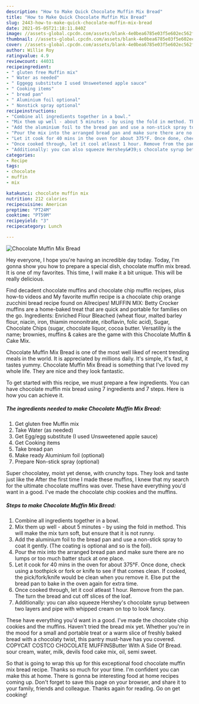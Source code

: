 ```yaml
---
description: "How to Make Quick Chocolate Muffin Mix Bread"
title: "How to Make Quick Chocolate Muffin Mix Bread"
slug: 2443-how-to-make-quick-chocolate-muffin-mix-bread
date: 2021-05-05T21:18:11.840Z
image: //assets-global.cpcdn.com/assets/blank-4e0bea6785e03f5e602ec562f230caae08da540cada707380b4fe1bbebba43da.png
thumbnail: //assets-global.cpcdn.com/assets/blank-4e0bea6785e03f5e602ec562f230caae08da540cada707380b4fe1bbebba43da.png
cover: //assets-global.cpcdn.com/assets/blank-4e0bea6785e03f5e602ec562f230caae08da540cada707380b4fe1bbebba43da.png
author: Willie Roy
ratingvalue: 4.9
reviewcount: 44031
recipeingredient:
- " gluten free Muffin mix"
- " Water as needed"
- " Eggegg substitute I used Unsweetened apple sauce"
- " Cooking items"
- " bread pan"
- " Aluminium foil optional"
- " Nonstick spray optional"
recipeinstructions:
- "Combine all ingredients together in a bowl."
- "Mix them up well - about 5 minutes - by using the fold in method. This will make the mix turn soft, but ensure that it is not runny."
- "Add the aluminium foil to the bread pan and use a non-stick spray to coat it gently. (The coating is optional and so is the foil)."
- "Pour the mix into the arranged bread pan and make sure there are no lumps or too much batter stuck at one place."
- "Let it cook for 40 mins in the oven for about 375°F. Once done, check using a toothpick or fork or knife to see if that comes clean. If cooked, the pick/fork/knife would be clean when you remove it. Else put the bread pan to bake in the oven again for extra time."
- "Once cooked through, let it cool atleast 1 hour. Remove from the pan. The turn the bread and cut off slices of the loaf."
- "Additionally: you can also squeeze Hershey&#39;s chocolate syrup between two layers and pipe with whipped cream on top to look fancy."
categories:
- Recipe
tags:
- chocolate
- muffin
- mix

katakunci: chocolate muffin mix 
nutrition: 212 calories
recipecuisine: American
preptime: "PT24M"
cooktime: "PT59M"
recipeyield: "3"
recipecategory: Lunch

---
```



![Chocolate Muffin Mix Bread](//assets-global.cpcdn.com/assets/blank-4e0bea6785e03f5e602ec562f230caae08da540cada707380b4fe1bbebba43da.png)

Hey everyone, I hope you're having an incredible day today. Today, I'm gonna show you how to prepare a special dish, chocolate muffin mix bread. It is one of my favorites. This time, I will make it a bit unique. This will be really delicious.

Find decadent chocolate muffins and chocolate chip muffin recipes, plus how-to videos and My favorite muffin recipe is a chocolate chip orange zucchini bread recipe found on Allrecipes! MUFFIN MIX: Betty Crocker muffins are a home-baked treat that are quick and portable for families on the go. Ingredients: Enriched Flour Bleached (wheat flour, malted barley flour, niacin, iron, thiamin mononitrate, riboflavin, folic acid), Sugar, Chocolate Chips (sugar, chocolate liquor, cocoa butter. Versatility is the name; brownies, muffins &amp; cakes are the game with this Chocolate Muffin &amp; Cake Mix.

Chocolate Muffin Mix Bread is one of the most well liked of recent trending meals in the world. It is appreciated by millions daily. It's simple, it's fast, it tastes yummy. Chocolate Muffin Mix Bread is something that I've loved my whole life. They are nice and they look fantastic.


To get started with this recipe, we must prepare a few ingredients. You can have chocolate muffin mix bread using 7 ingredients and 7 steps. Here is how you can achieve it.

<!--inarticleads1-->

##### The ingredients needed to make Chocolate Muffin Mix Bread:

1. Get  gluten free Muffin mix
1. Take  Water (as needed)
1. Get  Egg/egg substitute (I used Unsweetened apple sauce)
1. Get  Cooking items
1. Take  bread pan
1. Make ready  Aluminium foil (optional)
1. Prepare  Non-stick spray (optional)


Super chocolatey, moist yet dense, with crunchy tops. They look and taste just like the After the first time I made these muffins, I knew that my search for the ultimate chocolate muffins was over. These have everything you&#39;d want in a good. I&#39;ve made the chocolate chip cookies and the muffins. 

<!--inarticleads2-->

##### Steps to make Chocolate Muffin Mix Bread:

1. Combine all ingredients together in a bowl.
1. Mix them up well - about 5 minutes - by using the fold in method. This will make the mix turn soft, but ensure that it is not runny.
1. Add the aluminium foil to the bread pan and use a non-stick spray to coat it gently. (The coating is optional and so is the foil).
1. Pour the mix into the arranged bread pan and make sure there are no lumps or too much batter stuck at one place.
1. Let it cook for 40 mins in the oven for about 375°F. Once done, check using a toothpick or fork or knife to see if that comes clean. If cooked, the pick/fork/knife would be clean when you remove it. Else put the bread pan to bake in the oven again for extra time.
1. Once cooked through, let it cool atleast 1 hour. Remove from the pan. The turn the bread and cut off slices of the loaf.
1. Additionally: you can also squeeze Hershey&#39;s chocolate syrup between two layers and pipe with whipped cream on top to look fancy.


These have everything you&#39;d want in a good. I&#39;ve made the chocolate chip cookies and the muffins. Haven&#39;t tried the bread mix yet. Whether you&#39;re in the mood for a small and portable treat or a warm slice of freshly baked bread with a chocolaty twist, this pantry must-have has you covered. COPYCAT COSTCO CHOCOLATE MUFFINSButter With A Side Of Bread. sour cream, water, milk, devils food cake mix, oil, semi sweet. 

So that is going to wrap this up for this exceptional food chocolate muffin mix bread recipe. Thanks so much for your time. I'm confident you can make this at home. There is gonna be interesting food at home recipes coming up. Don't forget to save this page on your browser, and share it to your family, friends and colleague. Thanks again for reading. Go on get cooking!
